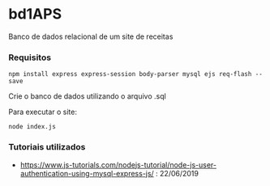 # bd1APS
Banco de dados relacional de um site de receitas

### Requisitos
```
npm install express express-session body-parser mysql ejs req-flash --save
```
Crie o banco de dados utilizando o arquivo .sql

Para executar o site:
```
node index.js
```
### Tutoriais utilizados
- https://www.js-tutorials.com/nodejs-tutorial/node-js-user-authentication-using-mysql-express-js/ : 22/06/2019

